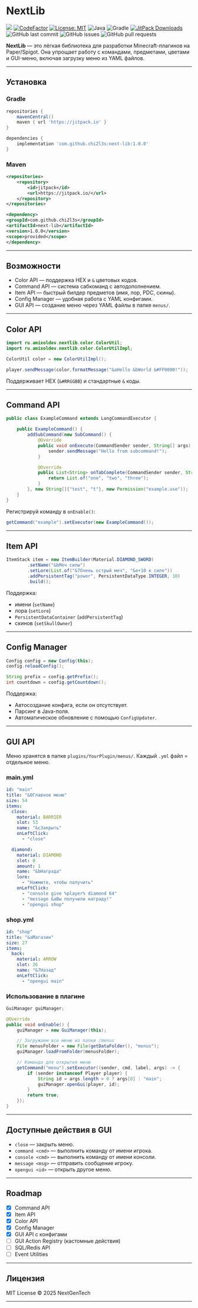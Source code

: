# NextLib

[![](https://jitpack.io/v/chi2l3s/next-lib.svg)](https://jitpack.io/#chi2l3s/next-lib)
[![CodeFactor](https://www.codefactor.io/repository/github/chi2l3s/next-lib/badge)](https://www.codefactor.io/repository/github/chi2l3s/next-lib)
[![License: MIT](https://img.shields.io/badge/License-MIT-yellow.svg)](LICENSE)
![Java](https://img.shields.io/badge/Java-17-blue)
![Gradle](https://img.shields.io/badge/Gradle-8.7-green)
[![JitPack Downloads](https://jitpack.io/v/chi2l3s/next-lib/month.svg)](https://jitpack.io/#chi2l3s/next-lib)
![GitHub last commit](https://img.shields.io/github/last-commit/chi2l3s/next-lib)
![GitHub issues](https://img.shields.io/github/issues/chi2l3s/next-lib)
![GitHub pull requests](https://img.shields.io/github/issues-pr/chi2l3s/next-lib)

**NextLib** — это лёгкая библиотека для разработки Minecraft-плагинов на Paper/Spigot.
Она упрощает работу с командами, предметами, цветами и GUI-меню, включая загрузку меню из YAML файлов.

---

## Установка

### Gradle

```gradle
repositories {
    mavenCentral()
    maven { url 'https://jitpack.io' }
}

dependencies {
    implementation 'com.github.chi2l3s:next-lib:1.0.0'
}
```

### Maven

```xml
<repositories>
    <repository>
        <id>jitpack</id>
        <url>https://jitpack.io/</url>
    </repository>
</repositories>

<dependency>
<groupId>com.github.chi2l3s</groupId>
<artifactId>next-lib</artifactId>
<version>1.0.0</version>
<scope>provided</scope>
</dependency>
```

---

## Возможности

* Color API — поддержка HEX и `&` цветовых кодов.
* Command API — система сабкоманд с автодополнением.
* Item API — быстрый билдер предметов (имя, лор, PDC, скины).
* Config Manager — удобная работа с YAML конфигами.
* GUI API — создание меню через YAML файлы в папке `menus/`.

---

## Color API

```java
import ru.amixoldev.nextlib.color.ColorUtil;
import ru.amixoldev.nextlib.color.ColorUtilImpl;

ColorUtil color = new ColorUtilImpl();

player.sendMessage(color.formatMessage("&aHello &bWorld &#FF0000!"));
```

Поддерживает HEX (`&#RRGGBB`) и стандартные `&` коды.

---

## Command API

```java
public class ExampleCommand extends LongCommandExecutor {

    public ExampleCommand() {
        addSubCommand(new SubCommand() {
            @Override
            public void onExecute(CommandSender sender, String[] args) {
                sender.sendMessage("Hello from subcommand!");
            }

            @Override
            public List<String> onTabComplete(CommandSender sender, String[] args) {
                return List.of("one", "two", "three");
            }
        }, new String[]{"test", "t"}, new Permission("example.use"));
    }
}
```

Регистрируй команду в `onEnable()`:

```java
getCommand("example").setExecutor(new ExampleCommand());
```

---

## Item API

```java
ItemStack item = new ItemBuilder(Material.DIAMOND_SWORD)
        .setName("&bМеч силы")
        .setLore(List.of("&7Очень острый меч", "&e+10 к силе"))
        .addPersistentTag("power", PersistentDataType.INTEGER, 10)
        .build();
```

Поддержка:

* имени (`setName`)
* лора (`setLore`)
* `PersistentDataContainer` (`addPersistentTag`)
* скинов (`setSkullOwner`)

---

## Config Manager

```java
Config config = new Config(this);
config.reloadConfig();

String prefix = config.getPrefix();
int countdown = config.getCountdown();
```

Поддержка:

* Автосоздание конфига, если он отсутствует.
* Парсинг в Java-поля.
* Автоматическое обновление с помощью `ConfigUpdater`.

---

## GUI API

Меню хранятся в папке `plugins/YourPlugin/menus/`.
Каждый `.yml` файл = отдельное меню.

### main.yml

```yaml
id: "main"
title: "&0Главное меню"
size: 54
items:
  close:
    material: BARRIER
    slot: 53
    name: "&cЗакрыть"
    onLeftClick:
      - "close"

  diamond:
    material: DIAMOND
    slot: 0
    amount: 1
    name: "&bНаграда"
    lore:
      - "Нажмите, чтобы получить"
    onLeftClick:
      - "console give %player% diamond 64"
      - "message &aВы получили награду!"
      - "opengui shop"
```

### shop.yml

```yaml
id: "shop"
title: "&aМагазин"
size: 27
items:
  back:
    material: ARROW
    slot: 26
    name: "&7Назад"
    onLeftClick:
      - "opengui main"
```

### Использование в плагине

```java
GuiManager guiManager;

@Override
public void onEnable() {
    guiManager = new GuiManager(this);

    // Загружаем все меню из папки /menus
    File menusFolder = new File(getDataFolder(), "menus");
    guiManager.loadFromFolder(menusFolder);

    // Команда для открытия меню
    getCommand("menu").setExecutor((sender, cmd, label, args) -> {
        if (sender instanceof Player player) {
            String id = args.length > 0 ? args[0] : "main";
            guiManager.openGui(player, id);
        }
        return true;
    });
}
```

---

## Доступные действия в GUI

* `close` — закрыть меню.
* `command <cmd>` — выполнить команду от имени игрока.
* `console <cmd>` — выполнить команду от имени консоли.
* `message <msg>` — отправить сообщение игроку.
* `opengui <id>` — открыть другое меню.

---

## Roadmap

* [x] Command API
* [x] Item API
* [x] Color API
* [x] Config Manager
* [x] GUI API с конфигами
* [ ] GUI Action Registry (кастомные действия)
* [ ] SQL/Redis API
* [ ] Event Utilities

---

## Лицензия

MIT License © 2025 NextGenTech

---